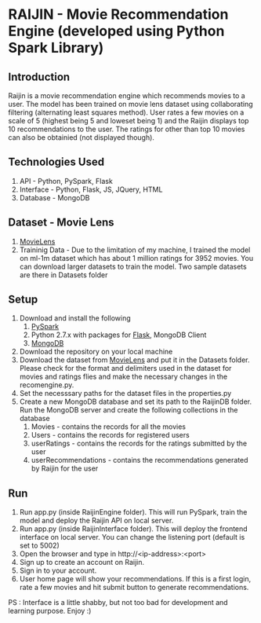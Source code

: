 # RAIJIN - Movie Recommendation Engine (developed using Python Spark Library)

## Introduction
Raijin is a movie recommendation engine which recommends movies to a user. The model has been trained on movie lens dataset using collaborating filtering (alternating least squares method). User rates a few movies on a scale of 5 (highest being 5 and loweset being 1) and the Raijin displays top 10 recommendations to the user. The ratings for other than top 10 movies can also be obtainied (not displayed though).

## Technologies Used
1. API - Python, PySpark, Flask
2. Interface - Python, Flask, JS, JQuery, HTML
3. Database - MongoDB

## Dataset - Movie Lens 
1. [MovieLens](http://grouplens.org/datasets/movielens/)
2. Traininig Data -  Due to the limitation of my machine, I trained the model on ml-1m dataset which has about 1 million ratings for 3952 movies. You can download larger datasets to train the model. Two sample datasets are there in Datasets folder
	 
## Setup
1. Download and install the following
	1. [PySpark](https://spark.apache.org/docs/0.9.0/python-programming-guide.html)
	2. Python 2.7.x with packages for [Flask](http://flask.pocoo.org/), MongoDB Client
	3. [MongoDB](https://www.mongodb.com/download-center?jmp=nav#community)
2. Download the repository on your local machine
3. Download the dataset from [MovieLens](http://grouplens.org/datasets/movielens/) and put it in the Datasets folder. Please check for the format and delimiters used in the dataset for movies and ratings flies and make the necessary changes in the recomengine.py.
4. Set the necesssary paths for the dataset files in the properties.py
5. Create a new MongoDB database and set its path to the RaijinDB folder. Run the MongoDB server and create the following collections in the database
	1. Movies - contains the records for all the movies
	2. Users - contains the records for registered users
	3. userRatings - contains the records for the ratings submitted by the user
	4. userRecommendations - contains the recommendations generated by Raijin for the user

## Run
1. Run app.py (inside RaijinEngine folder). This will run PySpark, train the model and deploy the Raijin API on local server.
2. Run app.py (inside RaijinInterface folder). This will deploy the frontend interface on local server. You can change the listening port (default is set to 5002)
3. Open the browser and type in http://\<ip-address>:\<port>
4. Sign up to create an account on Raijin.
5. Sign in to your account.
6. User home page will show your recommendations. If this is a first login, rate a few movies and hit submit button to generate recommendations.


PS : Interface is a little shabby, but not too bad for development and learning purpose. Enjoy :)